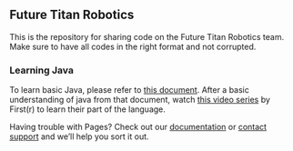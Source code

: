 ## Future Titan Robotics

This is the repository for sharing code on the Future Titan Robotics team. Make sure to have all codes in the right format and not corrupted.

### Learning Java

To learn basic Java, please refer to [this document](https://github.com/FutureTitanRobotics/FTR-Programming/blob/master/Learning%20Java.txt). After a basic understanding of java from that document, watch [this video series](https://www.youtube.com/playlist?list=PLyo4Hza1iRvkiOueK84YBC3Ki-OhWoEUR) by First(r) to learn their part of the language.

Having trouble with Pages? Check out our [documentation](https://help.github.com/categories/github-pages-basics/) or [contact support](https://github.com/contact) and we’ll help you sort it out.
